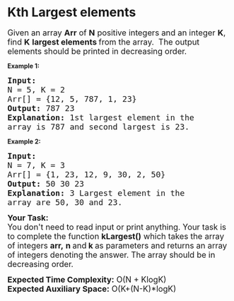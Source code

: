 # Kth Largest elements

<p><span style="font-size:18px">Given an array <strong>Arr</strong> of <strong>N</strong> positive integers and an integer <strong>K</strong>, find&nbsp;<strong>K</strong> <strong>largest elements </strong>from the array.&nbsp; The output elements should be printed in decreasing order.</span></p>


<strong> Example 1: </strong>
<pre><span style="font-size:18px"><strong>Input:
</strong>N = 5, K = 2
Arr[] = {12, 5, 787, 1, 23}
<strong>Output:</strong> 787 23
<strong>Explanation:</strong> 1st largest element in the
array is 787 and second largest is 23.
</span></pre>


<strong> Example 2: </strong>
<pre><span style="font-size:18px"><strong>Input:
</strong>N = 7, K = 3
Arr[] = {1, 23, 12, 9, 30, 2, 50}
<strong>Output:</strong> 50 30 23
<strong>Explanation:</strong>&nbsp;3 Largest element in the
array are 50, 30 and 23.
</span></pre>


<p><span style="font-size:18px"><strong>Your Task:</strong><br>
You don't need to read input or print anything. Your task is to complete the function&nbsp;<strong>kLargest()</strong>&nbsp;which takes the&nbsp;array of&nbsp;integers&nbsp;<strong>arr,</strong>&nbsp;<strong>n </strong>and<strong> k&nbsp;</strong>as parameters and returns an array of integers denoting the answer. The array should be in decreasing order.</span></p>

<p><span style="font-size:18px"><strong>Expected Time Complexity:</strong>&nbsp;O(N + KlogK)<br>
<strong>Expected Auxiliary Space:</strong>&nbsp;O(K+(N-K)*logK)</span></p>